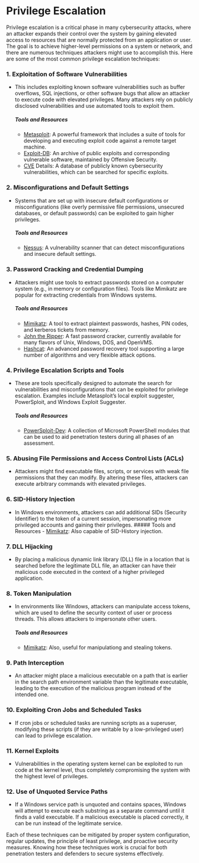 # Privilege Escalation

Privilege escalation is a critical phase in many cybersecurity attacks, where an attacker expands their control over the system by gaining elevated access to resources that are normally protected from an application or user. The goal is to achieve higher-level permissions on a system or network, and there are numerous techniques attackers might use to accomplish this. Here are some of the most common privilege escalation techniques:

### 1. **Exploitation of Software Vulnerabilities**
   - This includes exploiting known software vulnerabilities such as buffer overflows, SQL injections, or other software bugs that allow an attacker to execute code with elevated privileges. Many attackers rely on publicly disclosed vulnerabilities and use automated tools to exploit them.
     ##### Tools and Resources
     - [Metasploit](https://www.metasploit.com/): A powerful framework that includes a suite of tools for developing and executing exploit code against a remote target machine.
     - [Exploit-DB](https://www.exploit-db.com/): An archive of public exploits and corresponding vulnerable software, maintained by Offensive Security.
     - [CVE](https://cve.mitre.org/cve/search_cve_list.html) Details: A database of publicly known cybersecurity vulnerabilities, which can be searched for specific exploits.

### 2. **Misconfigurations and Default Settings**
   - Systems that are set up with insecure default configurations or misconfigurations (like overly permissive file permissions, unsecured databases, or default passwords) can be exploited to gain higher privileges.
     ##### Tools and Resources
     - [Nessus](https://www.tenable.com/products/nessus?ttrp444386=ttrp496606): A vulnerability scanner that can detect misconfigurations and insecure default settings.

### 3. **Password Cracking and Credential Dumping**
   - Attackers might use tools to extract passwords stored on a computer system (e.g., in memory or configuration files). Tools like Mimikatz are popular for extracting credentials from Windows systems.
     ##### Tools and Resources
     - [Mimikatz](https://github.com/gentilkiwi/mimikatz): A tool to extract plaintext passwords, hashes, PIN codes, and kerberos tickets from memory.
     - [John the Ripper](https://www.openwall.com/john/): A fast password cracker, currently available for many flavors of Unix, Windows, DOS, and OpenVMS.
     - [Hashcat](https://hashcat.net/hashcat/): An advanced password recovery tool supporting a large number of algorithms and very flexible attack options.

### 4. **Privilege Escalation Scripts and Tools**
   - These are tools specifically designed to automate the search for vulnerabilities and misconfigurations that can be exploited for privilege escalation. Examples include Metasploit’s local exploit suggester, PowerSploit, and Windows Exploit Suggester.
     ##### Tools and Resources
     - [PowerSploit-Dev](https://github.com/PowerShellMafia/PowerSploit): A collection of Microsoft PowerShell modules that can be used to aid penetration testers during all phases of an assessment.

### 5. **Abusing File Permissions and Access Control Lists (ACLs)**
   - Attackers might find executable files, scripts, or services with weak file permissions that they can modify. By altering these files, attackers can execute arbitrary commands with elevated privileges.

### 6. **SID-History Injection**
   - In Windows environments, attackers can add additional SIDs (Security Identifier) to the token of a current session, impersonating more privileged accounts and gaining their privileges.
    ##### Tools and Resources
    - [Mimikatz](https://github.com/gentilkiwi/mimikatz): Also capable of SID-History injection.
     
### 7. **DLL Hijacking**
   - By placing a malicious dynamic link library (DLL) file in a location that is searched before the legitimate DLL file, an attacker can have their malicious code executed in the context of a higher privileged application.

### 8. **Token Manipulation**
   - In environments like Windows, attackers can manipulate access tokens, which are used to define the security context of user or process threads. This allows attackers to impersonate other users.
      ##### Tools and Resources
      - [Mimikatz](https://github.com/gentilkiwi/mimikatz): Also, useful for manipulationg and stealing tokens.
        
### 9. **Path Interception**
   - An attacker might place a malicious executable on a path that is earlier in the search path environment variable than the legitimate executable, leading to the execution of the malicious program instead of the intended one.

### 10. **Exploiting Cron Jobs and Scheduled Tasks**
  - If cron jobs or scheduled tasks are running scripts as a superuser, modifying these scripts (if they are writable by a low-privileged user) can lead to privilege escalation.
    
### 11. **Kernel Exploits**
  - Vulnerabilities in the operating system kernel can be exploited to run code at the kernel level, thus completely compromising the system with the highest level of privileges.

### 12. **Use of Unquoted Service Paths**
  - If a Windows service path is unquoted and contains spaces, Windows will attempt to execute each substring as a separate command until it finds a valid executable. If a malicious executable is placed correctly, it can be run instead of the legitimate service.

Each of these techniques can be mitigated by proper system configuration, regular updates, the principle of least privilege, and proactive security measures. Knowing how these techniques work is crucial for both penetration testers and defenders to secure systems effectively.
